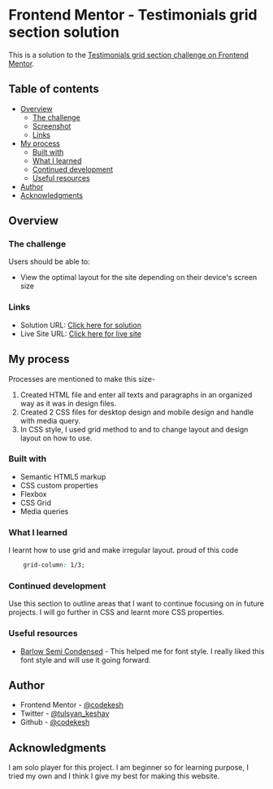 # Frontend Mentor - Testimonials grid section solution

This is a solution to the [Testimonials grid section challenge on Frontend Mentor](https://www.frontendmentor.io/challenges/testimonials-grid-section-Nnw6J7Un7).

## Table of contents

- [Overview](#overview)
  - [The challenge](#the-challenge)
  - [Screenshot](#screenshot)
  - [Links](#links)
- [My process](#my-process)
  - [Built with](#built-with)
  - [What I learned](#what-i-learned)
  - [Continued development](#continued-development)
  - [Useful resources](#useful-resources)
- [Author](#author)
- [Acknowledgments](#acknowledgments)

## Overview

### The challenge

Users should be able to:

- View the optimal layout for the site depending on their device's screen size

### Links

- Solution URL: [Click here for solution](https://github.com/codekesh/Testimonials-grid-section.git)
- Live Site URL: [Click here for live site](https://codekesh.github.io/Testimonials-grid-section/)

## My process

Processes are mentioned to make this size-
1. Created HTML file and enter all texts and paragraphs in an organized way as it was in design files.
2. Created 2 CSS files for desktop design and mobile design and handle with media query.
3. In CSS style, I used grid method to and to change layout and design layout on how to use.

### Built with

- Semantic HTML5 markup
- CSS custom properties
- Flexbox
- CSS Grid
- Media queries

### What I learned

I learnt how to use grid and make irregular layout.
proud of this code
```css
    grid-column: 1/3;
```

### Continued development

Use this section to outline areas that I want to continue focusing on in future projects. I will go further in CSS and learnt more CSS properties.

### Useful resources

- [Barlow Semi Condensed](https://fonts.google.com/specimen/Barlow+Semi+Condensed) - This helped me for font style. I really liked this font style and will use it going forward.

## Author

- Frontend Mentor - [@codekesh](https://www.frontendmentor.io/profile/codekesh)
- Twitter - [@tulsyan_keshav](https://twitter.com/tulsyan_keshav)
- Github - [@codekesh](https://github.com/codekesh)

## Acknowledgments
I am solo player for this project. I am beginner so for learning purpose, I tried my own and I think I give my best for making this website.
